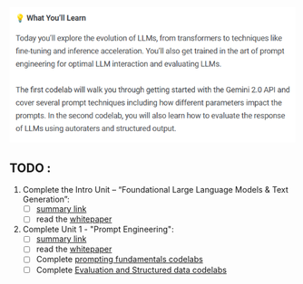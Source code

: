 ![What you'll learn](image.png)

## TODO :
1. Complete the Intro Unit – “Foundational Large Language Models & Text Generation”:
    - [ ] <a href="https://notifications.googleapis.com/email/redirect?t=AFG8qyVt7VdC5kKCzPfd8yKRfYlg4oEif55NW9ax_eZRSDTz2tp_9C09qI28rg_kqOvMVXh2irGkDUOjMTUAeppbzLC-wHmUhtA025HiWWaqgK35blncGC_SSZy3QR-G-8Rodv36M1r6vmOu3SbeId2JMqA91z0zXTPF_D40UAPA5sTPuY8yuwpBcWyG86TGBE_7WNbn4-ZhJH9sQUVi1CrHFf0RzOeWfVwFyqnvwVii856V3s8Z7pW7RkywxIHAza-98o2KPw&r=eJzLKCkpKLbS1y8vL9erzC8tKU1K1UvOz9UvTyxJzrAvs_VLNPY3CchOKtANVcvJLC6xDfApdEsM8Uw3ya0sja_09iooc7MIdzXySkt0N812Ly3Ld1XLzEtJrbA1BADlDyAU&s=ALHZ2r5TnLt60sHBoq5UUaX2ljIg">summary link</a>
    - [ ] read the <a href="./whitepaper_Foundational Large Language models & text generation_v2.pdf">whitepaper</a>

2. Complete Unit 1 - "Prompt Engineering":
    - [ ] <a href="https://notifications.googleapis.com/email/redirect?t=AFG8qyWZAQDseUxZsFBBKltfH4N71ln2FC86hz_dnAJ2XA_C8lfCDL20Wj-9wDSUhhclvXTje3_h4hfwBakN7xLtyBAZyo99cvDDPsWdn7q_pvqmoQHPDqWUK5P8t_FjUoCovQE1QX70uLyPBKSAX6B5w8swmr5uCBJ6IGUk9m_CjnsHN-U0kyh9V4iItOot09nlRAftiLrKx0XNA8gSFL4nUpp0WnGqX-Cd3v2yOz6LPVJqs51OP8dWqpWyRNAbEBZZzysawg&r=eJzLKCkpKLbS1y8vL9erzC8tKU1K1UvOz9UvTyxJzrAvs3V2K4kwiKr0CXaMVMvJLC6xDfApdEsM8Uw3ya0sja_09iooc7MIdzXySkt0N812Ly3Ld1XLzEtJrbA1AgDrbSAy&s=ALHZ2r5Oz727f71n1bzjRTUgctHq">summary link</a>
    - [ ] read the <a href="./22365_3_Prompt Engineering_v7.pdf">whitepaper</a>
    - [ ] Complete <a href="https://notifications.googleapis.com/email/redirect?t=AFG8qyXAzXsclXlAYBZrTJaJI-dAW5RDMEomeXlM0WsayU9_u78yV6uYAHXVuwQjE9YjKDXhhwqsndbZmxxZzz6Dqtg1Mvs6Jc8E5pxeomVGugIKUKXb2HMSYHUwVwaS1bwthTk196o6w8nURbIsKy7pFPDYCFIz5x-z293l-IOgb8sCzXBqnvJwSyOOadUPJFl0OfzbBl5x3uJBxVd9ZioF9l7S82GZm_Hn6wIJCwmSUH4wXVVFRm5HFx16gDwJ1mDbIiBxpA&r=eJwFwVEKwCAIANATlex3t5ESi3KKCbLb996IsPMCZGZdyLypNhVo2gkEfc0zyAk6_uUp5ioW8-MLJ5cUMw&s=ALHZ2r7k9XN72epZbVl-12DCs0gQ">prompting fundamentals codelabs</a>
    - [ ] Complete <a href="https://notifications.googleapis.com/email/redirect?t=AFG8qyXj21DayoL24kk8HCSVwJg1XSlghOWdE7_HZbXGKSmFt6KxTXTkbekykkRvbNBTlUXR9KtGiDZxI9Ta8_E2HCEyua0XIqpwiEunKmeZLT-kRFsrgnCLYuNVd_YigeuBTR7sSyJ2P0cbYVc_4peYGj5OyjbNWgH6sHE4ADO-JvTWSfkkGmrOeEZoEuyL7qbA7xM-kmGvoM3dl_O9Sy9LRvytyuEOW6MQ3EM56cQhFfWqBBsbfe2nrXHe5z85Zd3aRbuupg&r=eJwFwcENwCAIAMCJkPTbbYgQNVoxCDXdvnfVfe0b8ZyTOpUyJGV9MCsLPmS97SomyPTBBfLSCPKmE2gybLfIHiYMGr7Cf1-mHUs&s=ALHZ2r60PfjN4Va6L8TxxdfDWDa1">Evaluation and Structured data codelabs</a>
